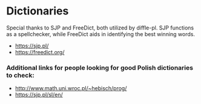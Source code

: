 # Dictionaries
Special thanks to SJP and FreeDict, both utilized by diffle-pl. SJP functions as a spellchecker, while FreeDict aids in identifying the best winning words.
- https://sjp.pl/
- https://freedict.org/

### Additional links for people looking for good Polish dictionaries to check:
- http://www.math.uni.wroc.pl/~hebisch/prog/
- https://sjp.pl/sl/en/
